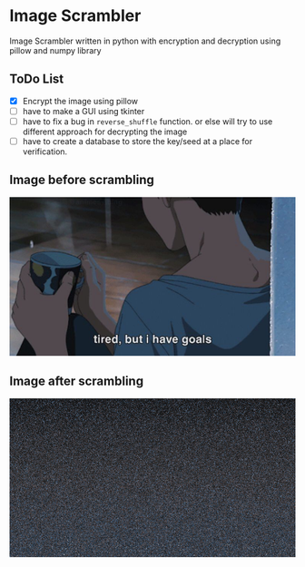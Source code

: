 # Image Scrambler
Image Scrambler written in python with encryption and decryption using pillow and numpy library


## ToDo List
- [X] Encrypt the image using pillow
- [ ] have to make a GUI using tkinter  
- [ ] have to fix a bug in `reverse_shuffle` function. or else will try to use different approach for decrypting the image
- [ ] have to create a database to store the key/seed at a place for verification.

## Image before scrambling 
![a](https://github.com/Akhilvashu/imagescrambler/blob/main/Images/photo_2024-03-25_14-01-47.jpg)

## Image after scrambling
![b](https://github.com/Akhilvashu/imagescrambler/blob/main/Images/scrambled_image.png)
